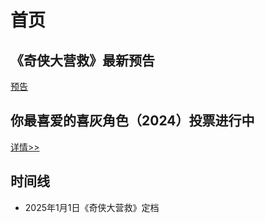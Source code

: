 # 首页
## 《奇侠大营救》最新预告
[预告](//player.bilibili.com/player.html?isOutside=true&aid=113797926750678&bvid=BV1Jmr6YtE6J&cid=27779665381&p=1 ':include')
## 你最喜爱的喜灰角色（2024）投票进行中
[详情>>](https://wj.qq.com/s2/17475569/41a4/)
## 时间线
- 2025年1月1日《奇侠大营救》定档